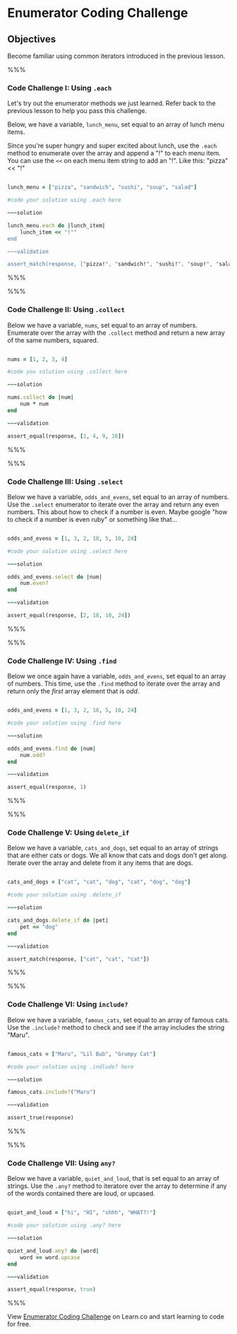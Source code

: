 # Enumerator Coding Challenge

## Objectives

Become familiar using common iterators introduced in the previous lesson.


%%%

### Code Challenge I: Using `.each`

Let's try out the enumerator methods we just learned. Refer back to the previous lesson to help you pass this challenge.


Below, we have a variable, `lunch_menu`, set equal to an array of lunch menu items.

Since you're super hungry and super excited about lunch, use the `.each` method to enumerate over the array and append a "!" to each menu item. You can use the `<<` on each menu item string to add an "!". Like this: "pizza" << "!"

~~~ruby

lunch_menu = ["pizza", "sandwich", "sushi", "soup", "salad"]

#code your solution using .each here

~~~solution

lunch_menu.each do |lunch_item|
	lunch_item << "!""
end

~~~validation

assert_match(response, ["pizza!", "sandwich!", "sushi!", "soup!", "salad!"])

~~~

%%%

%%%

### Code Challenge II: Using `.collect`

Below we have a variable, `nums`, set equal to an array of numbers. Enumerate over the array with the `.collect` method and return a new array of the same numbers, squared.

~~~ruby

nums = [1, 2, 3, 4]

#code you solution using .collect here

~~~solution

nums.collect do |num|
	num * num
end

~~~validation

assert_equal(response, [1, 4, 9, 16])

~~~

%%%

%%%

### Code Challenge III: Using `.select`

Below we have a variable, `odds_and_evens`, set equal to an array of numbers. Use the `.select` enumerator to iterate over the array and return any even numbers. This about how to check if a number is even. Maybe google "how to check if a number is even ruby" or something like that...

~~~ruby

odds_and_evens = [1, 3, 2, 18, 5, 10, 24]

#code your solution using .select here

~~~solution

odds_and_evens.select do |num|
	num.even?
end

~~~validation

assert_equal(response, [2, 18, 10, 24])

~~~

%%%

%%%

### Code Challenge IV: Using `.find`

Below we once again have a variable, `odds_and_evens`, set equal to an array of numbers. This time, use the `.find` method to iterate over the array and return only the *first* array element that is *odd*.

~~~ruby

odds_and_evens = [1, 3, 2, 18, 5, 10, 24]

#code your solution using .find here

~~~solution

odds_and_evens.find do |num|
	num.odd?
end

~~~validation

assert_equal(response, 1)

~~~

%%%

%%%

### Code Challenge V: Using `delete_if`

Below we have a variable, `cats_and_dogs`, set equal to an array of strings that are either cats or dogs. We all know that cats and dogs don't get along. Iterate over the array and delete from it any items that are dogs.

~~~ruby

cats_and_dogs = ["cat", "cat", "dog", "cat", "dog", "dog"]

#code your solution using .delete_if

~~~solution

cats_and_dogs.delete_if do |pet|
	pet == "dog"
end

~~~validation

assert_match(response, ["cat", "cat", "cat"])

~~~

%%%

%%%

### Code Challenge VI: Using `include?`

Below we have a variable, `famous_cats`, set equal to an array of famous cats. Use the `.include?` method to check and see if the array includes the string "Maru".

~~~ruby

famous_cats = ["Maru", "Lil Bub", "Grumpy Cat"]

#code your solution using .indlude? here

~~~solution

famous_cats.include?("Maru")

~~~validation

assert_true(response)

~~~

%%%

%%%

### Code Challenge VII: Using `any?`

Below we have a variable, `quiet_and_loud`, that is set equal to an array of strings. Use the `.any?` method to iteratore over the array to determine if any of the words contained there are loud, or upcased.

~~~ruby

quiet_and_loud = ["hi", "HI", "shhh", "WHAT?!"]

#code your solution using .any? here

~~~solution

quiet_and_loud.any? do |word|
	word == word.upcase
end

~~~validation

assert_equal(response, true)

~~~

%%%


<p data-visibility='hidden'>View <a href='https://learn.co/lessons/enumerator-coding-challenge-new-repl-syntax' title='Enumerator Coding Challenge'>Enumerator Coding Challenge</a> on Learn.co and start learning to code for free.</p>
